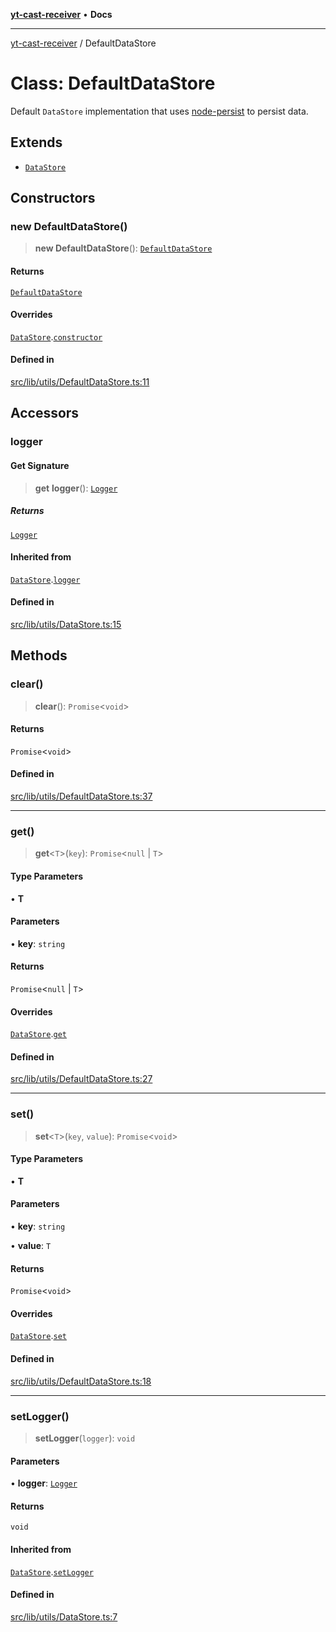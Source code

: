 [**yt-cast-receiver**](../README.md) • **Docs**

***

[yt-cast-receiver](../README.md) / DefaultDataStore

# Class: DefaultDataStore

Default `DataStore` implementation that uses [node-persist](https://github.com/simonlast/node-persist) to persist data.

## Extends

- [`DataStore`](DataStore.md)

## Constructors

### new DefaultDataStore()

> **new DefaultDataStore**(): [`DefaultDataStore`](DefaultDataStore.md)

#### Returns

[`DefaultDataStore`](DefaultDataStore.md)

#### Overrides

[`DataStore`](DataStore.md).[`constructor`](DataStore.md#constructors)

#### Defined in

[src/lib/utils/DefaultDataStore.ts:11](https://github.com/patrickkfkan/yt-cast-receiver/blob/bd89142d74e28aee740c2fbc2ea3a853e286e8db/src/lib/utils/DefaultDataStore.ts#L11)

## Accessors

### logger

#### Get Signature

> **get** **logger**(): [`Logger`](../interfaces/Logger.md)

##### Returns

[`Logger`](../interfaces/Logger.md)

#### Inherited from

[`DataStore`](DataStore.md).[`logger`](DataStore.md#logger)

#### Defined in

[src/lib/utils/DataStore.ts:15](https://github.com/patrickkfkan/yt-cast-receiver/blob/bd89142d74e28aee740c2fbc2ea3a853e286e8db/src/lib/utils/DataStore.ts#L15)

## Methods

### clear()

> **clear**(): `Promise`\<`void`\>

#### Returns

`Promise`\<`void`\>

#### Defined in

[src/lib/utils/DefaultDataStore.ts:37](https://github.com/patrickkfkan/yt-cast-receiver/blob/bd89142d74e28aee740c2fbc2ea3a853e286e8db/src/lib/utils/DefaultDataStore.ts#L37)

***

### get()

> **get**\<`T`\>(`key`): `Promise`\<`null` \| `T`\>

#### Type Parameters

• **T**

#### Parameters

• **key**: `string`

#### Returns

`Promise`\<`null` \| `T`\>

#### Overrides

[`DataStore`](DataStore.md).[`get`](DataStore.md#get)

#### Defined in

[src/lib/utils/DefaultDataStore.ts:27](https://github.com/patrickkfkan/yt-cast-receiver/blob/bd89142d74e28aee740c2fbc2ea3a853e286e8db/src/lib/utils/DefaultDataStore.ts#L27)

***

### set()

> **set**\<`T`\>(`key`, `value`): `Promise`\<`void`\>

#### Type Parameters

• **T**

#### Parameters

• **key**: `string`

• **value**: `T`

#### Returns

`Promise`\<`void`\>

#### Overrides

[`DataStore`](DataStore.md).[`set`](DataStore.md#set)

#### Defined in

[src/lib/utils/DefaultDataStore.ts:18](https://github.com/patrickkfkan/yt-cast-receiver/blob/bd89142d74e28aee740c2fbc2ea3a853e286e8db/src/lib/utils/DefaultDataStore.ts#L18)

***

### setLogger()

> **setLogger**(`logger`): `void`

#### Parameters

• **logger**: [`Logger`](../interfaces/Logger.md)

#### Returns

`void`

#### Inherited from

[`DataStore`](DataStore.md).[`setLogger`](DataStore.md#setlogger)

#### Defined in

[src/lib/utils/DataStore.ts:7](https://github.com/patrickkfkan/yt-cast-receiver/blob/bd89142d74e28aee740c2fbc2ea3a853e286e8db/src/lib/utils/DataStore.ts#L7)
